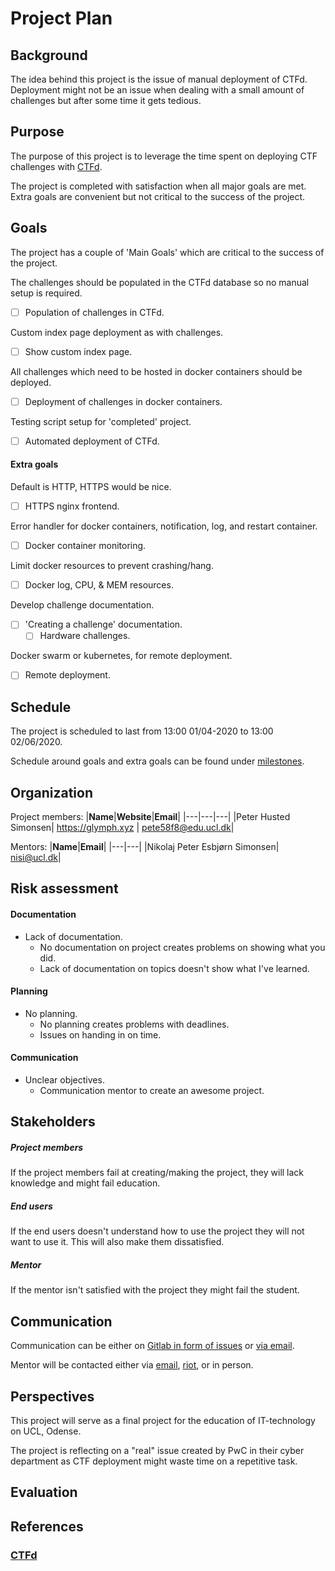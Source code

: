 # Project Plan

## Background
The idea behind this project is the issue of manual deployment of CTFd. 
Deployment might not be an issue when dealing with a small amount of challenges 
but after some time it gets tedious. 


## Purpose 
The purpose of this project is to leverage the time spent on deploying CTF 
challenges with [CTFd](https://github.com/CTFd/CTFd).

The project is completed with satisfaction when all major goals are met. Extra
goals are convenient but not critical to the success of the project. 


## Goals
The project has a couple of 'Main Goals' which are critical to the success of
the project.

The challenges should be populated in the CTFd database so no manual setup is
required.
- [ ] Population of challenges in CTFd.

Custom index page deployment as with challenges.
- [ ] Show custom index page.

All challenges which need to be hosted in docker containers should be deployed.
- [ ] Deployment of challenges in docker containers.

Testing script setup for 'completed' project.
- [ ] Automated deployment of CTFd.

#### Extra goals
Default is HTTP, HTTPS would be nice.
- [ ] HTTPS nginx frontend.

Error handler for docker containers, notification, log, and restart container.
- [ ] Docker container monitoring.

Limit docker resources to prevent crashing/hang.
- [ ] Docker log, CPU, & MEM resources.

Develop challenge documentation.
- [ ] 'Creating a challenge' documentation.
    - [ ] Hardware challenges.

Docker swarm or kubernetes, for remote deployment.
- [ ] Remote deployment.


## Schedule
The project is scheduled to last from 13:00 01/04-2020 to 13:00 02/06/2020.

Schedule around goals and extra goals can be found under
[milestones](https://gitlab.com/Glymph-PHS/CTFdeploy/-/milestones).


## Organization
Project members:
|**Name**|**Website**|**Email**|
|---|---|---|
|Peter Husted Simonsen| https://glymph.xyz | pete58f8@edu.ucl.dk|

Mentors:
|**Name**|**Email**|
|---|---|
|Nikolaj Peter Esbjørn Simonsen| nisi@ucl.dk|


## Risk assessment

#### Documentation
* Lack of documentation.
    * No documentation on project creates problems on showing what you did.
    * Lack of documentation on topics doesn't show what I've learned.

#### Planning
* No planning.
    * No planning creates problems with deadlines.
    * Issues on handing in on time.

#### Communication
* Unclear objectives.
    * Communication mentor to create an awesome project.


## Stakeholders
##### Project members
If the project members fail at creating/making the project, they will lack
knowledge and might fail education.

##### End users
If the end users doesn't understand how to use the project they will not want to
use it. This will also make them dissatisfied.

##### Mentor
If the mentor isn't satisfied with the project they might fail the student.


## Communication
Communication can be either on [Gitlab in form of
issues](https://gitlab.com/Glymph-PHS/CTFdeploy/-/issues) or [via
email](mailto:pete58f8@edu.ucl.dk).

Mentor will be contacted either via [email](mailto:nisi@ucl.dk), 
[riot](https://riot.im), or in person.


## Perspectives
This project will serve as a final project for the education of IT-technology on
UCL, Odense.

The project is reflecting on a "real" issue created by PwC in their cyber
department as CTF deployment might waste time on a repetitive task.


## Evaluation


## References
### [CTFd](https://github.com/CTFd/CTFd)
